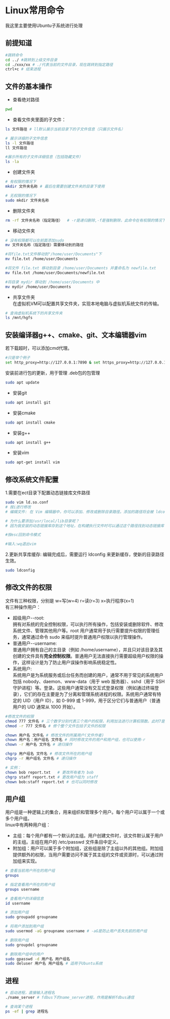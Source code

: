 # Linux常用命令
我这里主要使用Ubuntu子系统进行处理
## 前提知道
```bash
#跳转命令
cd ../ #跳转到上级文件目录
cd ./xxx/xx # ./代表当前的文件目录，现在跳转到指定路径
ctrl+c # 结束进程
```
## 文件的基本操作
* 查看绝对路径
```bash
pwd
```
* 查看文件夹里面的子文件：
```bash
ls 文件路径 # ll默认展示当前目录下的子文件信息（只展示文件名）

# 展示详细的子文件信息
ls -l 文件路径 
ll 文件路径

#展示所有的子文件详细信息（包括隐藏文件）
ls -la
```

* 创建文件夹
```bash
# 有权限的情况下
mkdir 文件夹名称 # 最后在需要创建文件夹的目录下使用

# 无权限的情况下
sudo mkdir 文件夹名称 
```
* 删除文件夹
```bash
rm -rf 文件夹名称（指定路径）  # -r是递归删除,-f是强制删除，此命令在有权限的情况下可以删除一切
```
* 移动文件夹
```bash
# 没有权限都可以在前面添加sudo
mv 文件夹名称（指定路径）需要移动到的路径

#将file.txt文件移动到"/home/user/Documents"下
mv file.txt /home/user/Documents

#将文件 file.txt 移动到目录 /home/user/Documents 并重命名为 newfile.txt
mv file.txt /home/user/Documents/newfile.txt

#将目录 mydir 移动到 /home/user/Documents 中
mv mydir /home/user/Documents
```
* 共享文件夹</br>
在虚拟机VM可以配置共享文件夹，实现本地电脑与虚拟机系统文件的传输。
```bash
# 查询虚拟机系统下的共享文件夹
ls /mnt/hgfs
```

## 安装编译器g++、cmake、git、文本编辑器vim
若下载超时，可以添加cmd代理。
```bash
#只是举个例子
set http_proxy=http://127.0.0.1:7890 & set https_proxy=http://127.0.0.1:7890
```
安装前进行包的更新，用于管理 .deb包的包管理
```bash
sudo apt update
```
* 安装git
```bash
sudo apt install git
```
* 安装cmake
```bash
sudo apt install cmake
```
* 安装g++
```bash
sudo apt install g++
```
* 安装vim
```bash
sudo apt-get install vim
```
## 修改系统文件配置
1.需要在ect目录下配置动态链接库文件路径
```bash
sudo vim ld.so.conf
# 按i进行修改
# 编辑文件: 在 Vim 编辑器中，你可以添加、修改或删除目录路径。添加的路径将会被 ldconfig 用来更新共享库缓存。例如，你可以添加一行 include /usr/local/lib 以包含 /usr/local/lib 目录。

# 为什么要添加/usr/local/lib目录呢？
# 因为我安装的动态链接库存到这个地址，在构建执行文件时可以通过这个路径找到动态链接库

#按esc回到命令模式

#输入:wq退出vim
```
2.更新共享库缓存: 编辑完成后，需要运行 ldconfig 来更新缓存，使新的目录路径生效。
```bash
sudo ldconfig
```

## 修改文件的权限
文件有三种权限，分别是 w=写(w=4) r=读(r=3) x=执行程序(x=1)</br>
有三种操作用户：</br>
* 超级用户--root:</br>拥有对系统的完全控制权限，可以执行所有操作，包括安装或删除软件、修改系统文件、管理其他用户等。root 用户通常用于执行需要提升权限的管理任务，通常通过命令 sudo 来临时提升普通用户权限以执行管理操作。</br>
* 普通用户--username:</br>
普通用户拥有自己的主目录（例如 /home/username），并且只对该目录及其创建的文件具有<b>完全控制权限</b>。普通用户无法直接执行需要超级用户权限的操作，这样设计是为了防止用户误操作影响系统稳定性。</br>
* 系统用户:</br>
系统用户是为系统服务或后台任务而创建的用户，通常不用于常见的系统用户包括 nobody、daemon、www-data（用于 web 服务器）、sshd（用于 SSH 守护进程）等。登录。这些用户通常没有交互式登录权限（例如通过终端登录），它们的存在主要是为了分离和管理系统进程的权限。系统用户通常有特定的 UID（用户 ID），如 0-999 或 1-999，用于区分它们与普通用户（普通用户的 UID 通常从 1000 开始）。
```bash
#修改文件的权限
chmod 777 文件名 # 三个数字分别代表三个用户的权限，利用加法进行计算权限数。此时7是最大值，可以进行读写执行操作
chmod -r 777 文件名 # 修个整个文件包括子文件的权限

chown 用户名 文件名 # 修改文件的所属用户(文件作者)
chown 用户名：用户组名 文件名 # 同时修改文件的用户和用户组，也可以使用-r
chown -r 用户名 文件名 # 递归操作

chgrp 用户组名 文件名 # 修改文件所在的用户组
chgrp -r 用户组名 文件名 # 递归操作

# 实例：
chown bob report.txt   # 更改所有者为 bob
chgrp staff report.txt # 更改用户组为 staff
chown bob:staff report.txt # 也可以同时修改
```

## 用户组
用户组是一种逻辑上的集合，用来组织和管理多个用户。每个用户可以属于一个或多个用户组。</br>
linux中有两种用户组：</br>
* 主组：每个用户都有一个默认的主组。用户创建文件时，该文件默认属于用户的主组。主组在用户的 /etc/passwd 文件条目中定义。
* 附加组：用户可以属于多个附加组，这些组是除了主组以外的其他组。附加组提供额外的权限，当用户需要访问不属于其主组的文件或资源时，可以通过附加组来实现。
```bash
# 查看当前用户所在的用户组
groups

# 指定查看用户所在的用户组
groups username

# 查看用户的详细信息
id username

# 添加用户组
sudo groupadd groupname

# 将用户添加到用户组
sudo usermod -aG groupname username # -aG是防止用户丢失先前的用户组

# 删除用户组
sudo groupdel groupname

# 删除用户组中的用户
sudo gpasswd -d 用户名 用户组名
sudo deluser 用户名 用户组名 # 适用于Ubuntu系统
```

## 进程
```bash
# 启动进程，直接输入进程名
./name_server # fdbus下的name_server进程，作用是解析fdbus通信

# 查询某个进程
ps -ef | grep 进程名
```

